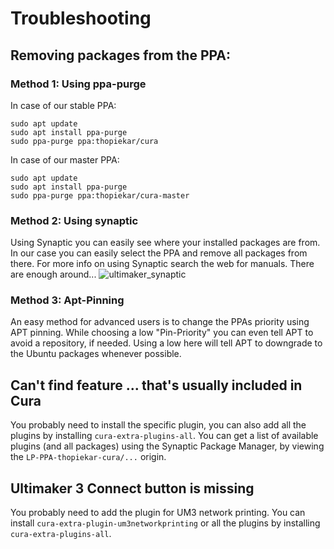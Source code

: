 # Troubleshooting

## Removing packages from the PPA:

### Method 1: Using ppa-purge
In case of our stable PPA:
```{r, engine='bash'}
sudo apt update
sudo apt install ppa-purge
sudo ppa-purge ppa:thopiekar/cura
```
In case of our master PPA:
```{r, engine='bash'}
sudo apt update
sudo apt install ppa-purge
sudo ppa-purge ppa:thopiekar/cura-master
```
### Method 2: Using synaptic
Using Synaptic you can easily see where your installed packages are from.
In our case you can easily select the PPA and remove all packages from there.
For more info on using Synaptic search the web for manuals. There are enough around...
![ultimaker_synaptic](https://cloud.githubusercontent.com/assets/1847437/21223747/2cfb8984-c2c9-11e6-9b20-fe240d2eef15.png)

### Method 3: Apt-Pinning
An easy method for advanced users is to change the PPAs priority using APT pinning.
While choosing a low "Pin-Priority" you can even tell APT to avoid a repository, if needed.
Using a low here will tell APT to downgrade to the Ubuntu packages whenever possible.

## Can't find feature ... that's usually included in Cura
You probably need to install the specific plugin, you can also add all the plugins by installing `cura-extra-plugins-all`.
You can get a list of available plugins (and all packages) using the Synaptic Package Manager, by viewing 
the `LP-PPA-thopiekar-cura/...`  origin. 

## Ultimaker 3 Connect button is missing
You probably need to add the plugin for UM3 network printing. You can install `cura-extra-plugin-um3networkprinting` or all the plugins by installing `cura-extra-plugins-all`.
